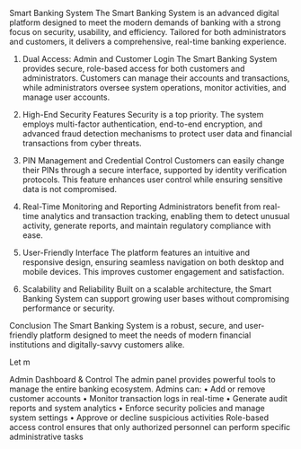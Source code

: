 Smart Banking System
The Smart Banking System is an advanced digital platform designed to meet the modern demands of banking with a strong focus on security, usability, and efficiency. Tailored for both administrators and customers, it delivers a comprehensive, real-time banking experience.

1. Dual Access: Admin and Customer Login
The Smart Banking System provides secure, role-based access for both customers and administrators. Customers can manage their accounts and transactions, while administrators oversee system operations, monitor activities, and manage user accounts.

2. High-End Security Features
Security is a top priority. The system employs multi-factor authentication, end-to-end encryption, and advanced fraud detection mechanisms to protect user data and financial transactions from cyber threats.

3. PIN Management and Credential Control
Customers can easily change their PINs through a secure interface, supported by identity verification protocols. This feature enhances user control while ensuring sensitive data is not compromised.

4. Real-Time Monitoring and Reporting
Administrators benefit from real-time analytics and transaction tracking, enabling them to detect unusual activity, generate reports, and maintain regulatory compliance with ease.

5. User-Friendly Interface
The platform features an intuitive and responsive design, ensuring seamless navigation on both desktop and mobile devices. This improves customer engagement and satisfaction.

6. Scalability and Reliability
Built on a scalable architecture, the Smart Banking System can support growing user bases without compromising performance or security.

Conclusion
The Smart Banking System is a robust, secure, and user-friendly platform designed to meet the needs of modern financial institutions and digitally-savvy customers alike.

Let m

Admin Dashboard & Control
The admin panel provides powerful tools to manage the entire banking ecosystem. Admins can:
•	Add or remove customer accounts
•	Monitor transaction logs in real-time
•	Generate audit reports and system analytics
•	Enforce security policies and manage system settings
•	Approve or decline suspicious activities
Role-based access control ensures that only authorized personnel can perform specific administrative tasks

